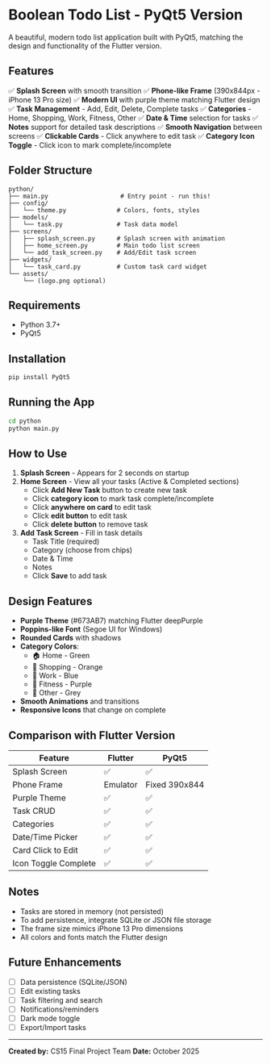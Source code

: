 # Boolean Todo List - PyQt5 Version

A beautiful, modern todo list application built with PyQt5, matching the design and functionality of the Flutter version.

## Features

✅ **Splash Screen** with smooth transition
✅ **Phone-like Frame** (390x844px - iPhone 13 Pro size)
✅ **Modern UI** with purple theme matching Flutter design
✅ **Task Management** - Add, Edit, Delete, Complete tasks
✅ **Categories** - Home, Shopping, Work, Fitness, Other
✅ **Date & Time** selection for tasks
✅ **Notes** support for detailed task descriptions
✅ **Smooth Navigation** between screens
✅ **Clickable Cards** - Click anywhere to edit task
✅ **Category Icon Toggle** - Click icon to mark complete/incomplete

## Folder Structure

```
python/
├── main.py                    # Entry point - run this!
├── config/
│   └── theme.py              # Colors, fonts, styles
├── models/
│   └── task.py               # Task data model
├── screens/
│   ├── splash_screen.py      # Splash screen with animation
│   ├── home_screen.py        # Main todo list screen
│   └── add_task_screen.py    # Add/Edit task screen
├── widgets/
│   └── task_card.py          # Custom task card widget
└── assets/
    └── (logo.png optional)
```

## Requirements

- Python 3.7+
- PyQt5

## Installation

```bash
pip install PyQt5
```

## Running the App

```bash
cd python
python main.py
```

## How to Use

1. **Splash Screen** - Appears for 2 seconds on startup
2. **Home Screen** - View all your tasks (Active & Completed sections)
   - Click **Add New Task** button to create new task
   - Click **category icon** to mark task complete/incomplete
   - Click **anywhere on card** to edit task
   - Click **edit button** to edit task
   - Click **delete button** to remove task
3. **Add Task Screen** - Fill in task details
   - Task Title (required)
   - Category (choose from chips)
   - Date & Time
   - Notes
   - Click **Save** to add task

## Design Features

- **Purple Theme** (#673AB7) matching Flutter deepPurple
- **Poppins-like Font** (Segoe UI for Windows)
- **Rounded Cards** with shadows
- **Category Colors**:
  - 🏠 Home - Green
  - 🛒 Shopping - Orange
  - 💼 Work - Blue
  - 💪 Fitness - Purple
  - 📌 Other - Grey
- **Smooth Animations** and transitions
- **Responsive Icons** that change on complete

## Comparison with Flutter Version

| Feature | Flutter | PyQt5 |
|---------|---------|-------|
| Splash Screen | ✅ | ✅ |
| Phone Frame | Emulator | Fixed 390x844 |
| Purple Theme | ✅ | ✅ |
| Task CRUD | ✅ | ✅ |
| Categories | ✅ | ✅ |
| Date/Time Picker | ✅ | ✅ |
| Card Click to Edit | ✅ | ✅ |
| Icon Toggle Complete | ✅ | ✅ |

## Notes

- Tasks are stored in memory (not persisted)
- To add persistence, integrate SQLite or JSON file storage
- The frame size mimics iPhone 13 Pro dimensions
- All colors and fonts match the Flutter design

## Future Enhancements

- [ ] Data persistence (SQLite/JSON)
- [ ] Edit existing tasks
- [ ] Task filtering and search
- [ ] Notifications/reminders
- [ ] Dark mode toggle
- [ ] Export/Import tasks

---

**Created by:** CS15 Final Project Team
**Date:** October 2025
